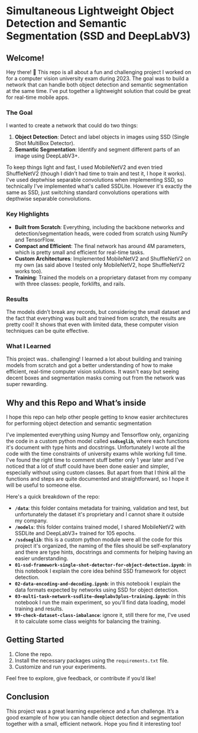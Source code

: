 # Simultaneous Lightweight Object Detection and Semantic Segmentation (SSD and DeepLabV3)

## Welcome!

Hey there! 🎉 This repo is all about a fun and challenging project I worked on for a computer vision university exam during 2023. The goal was to build a network that can handle both object detection and semantic segmentation at the same time. I’ve put together a lightweight solution that could be great for real-time mobile apps.

### The Goal

I wanted to create a network that could do two things:
1. **Object Detection**: Detect and label objects in images using SSD (Single Shot MultiBox Detector).
2. **Semantic Segmentation**: Identify and segment different parts of an image using DeepLabV3+.

To keep things light and fast, I used MobileNetV2 and even tried ShuffleNetV2 (though I didn’t had time to train and test it, I hope it works). I've used deptwhise separable convolutions when implementing SSD, so technically I've implemented what's called SSDLite. However it's exactly the same as SSD, just switching standard convolutions operations with depthwise separable convolutions.

### Key Highlights

- **Built from Scratch**: Everything, including the backbone networks and detection/segmentation heads, were coded from scratch using NumPy and TensorFlow.
- **Compact and Efficient**: The final network has around 4M parameters, which is pretty small and efficient for real-time tasks.
- **Custom Architectures**: Implemented MobileNetV2 and ShuffleNetV2 on my own (as said above I tested only MobileNetV2, hope ShuffleNetV2 works too).
- **Training**: Trained the models on a proprietary dataset from my company with three classes: people, forklifts, and rails.

### Results

The models didn’t break any records, but considering the small dataset and the fact that everything was built and trained from scratch, the results are pretty cool! It shows that even with limited data, these computer vision techniques can be quite effective.

### What I Learned

This project was.. challenging! I learned a lot about building and training models from scratch and got a better understanding of how to make efficient, real-time computer vision solutions. It wasn't easy but seeing decent boxes and segmentation masks coming out from the network was super rewarding.

## Why and this Repo and What’s inside

I hope this repo can help other people getting to know easier architectures for performing object detection and semantic segmentation

I've implemented everything using Numpy and Tensorflow only, organizing the code in a custom python model called **`ssdseglib`**, where each functions it's document with type hints and docstrings. Unfortunately I wrote all the code with the time constraints of university exams while working full time. I've found the right time to comment stuff better only 1 year later and I've noticed that a lot of stuff could have been done easier and simpler, especially without using custom classes. But apart from that I think all the functions and steps are quite documented and straightforward, so I hope it will be useful to someone else.

Here's a quick breakdown of the repo: 

- **`/data`**: this folder contains metadata for training, validation and test, but unfortunately the dataset it's proprietary and I cannot share it outside my company.
- **`/models`**: this folder contains trained model, I shared MobileNetV2 with SSDLite and DeepLabV3+ trained for 105 epochs.
- **`/ssdseglib`**: this is a custom python module were all the code for this project it's organized, the naming of the files should be self-explanatory and there are type hints, docstrings and comments for helping having an easier understanding.
- **`01-ssd-framework-single-shot-detector-for-object-detection.ipynb`**: in this notebook I explain the core idea behind SSD framework for object detection.
- **`02-data-encoding-and-decoding.ipynb`**: in this notebook I explain the data formats expected by networks using SSD for object detection.
- **`03-multi-task-network-ssdlite-deeplabv3plus-training.ipynb`**: in this notebook I run the main experiment, so you'll find data loading, model training and results.
- **`99-check-dataset-class-imbalance`**: ignore it, still there for me, I've used it to calculate some class weights for balancing the training.

## Getting Started

1. Clone the repo.
2. Install the necessary packages using the `requirements.txt` file.
3. Customize and run your experiments.

Feel free to explore, give feedback, or contribute if you’d like!

## Conclusion

This project was a great learning experience and a fun challenge. It’s a good example of how you can handle object detection and segmentation together with a small, efficient network. Hope you find it interesting too!
